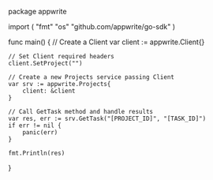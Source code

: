 package appwrite

import (
    "fmt"
    "os"
    "github.com/appwrite/go-sdk"
)

func main() {
    // Create a Client
    var client := appwrite.Client{}

    // Set Client required headers
    client.SetProject("")

    // Create a new Projects service passing Client
    var srv := appwrite.Projects{
        client: &client
    }

    // Call GetTask method and handle results
    var res, err := srv.GetTask("[PROJECT_ID]", "[TASK_ID]")
    if err != nil {
        panic(err)
    }

    fmt.Println(res)
}
